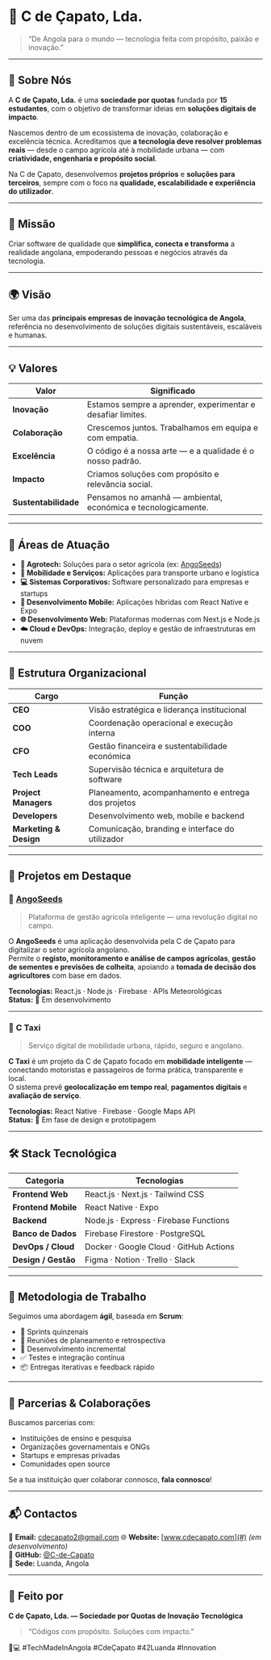 # 👟 C de Çapato, Lda.

> “De Angola para o mundo — tecnologia feita com propósito, paixão e inovação.”

---

## 🏢 Sobre Nós

A **C de Çapato, Lda.** é uma **sociedade por quotas** fundada por **15 estudantes**, com o objetivo de transformar ideias em **soluções digitais de impacto**.

Nascemos dentro de um ecossistema de inovação, colaboração e excelência técnica. Acreditamos que **a tecnologia deve resolver problemas reais** — desde o campo agrícola até à mobilidade urbana — com **criatividade, engenharia e propósito social**.

Na C de Çapato, desenvolvemos **projetos próprios** e **soluções para terceiros**, sempre com o foco na **qualidade, escalabilidade e experiência do utilizador**.

---

## 🚀 Missão

Criar software de qualidade que **simplifica, conecta e transforma** a realidade angolana, empoderando pessoas e negócios através da tecnologia.

---

## 🌍 Visão

Ser uma das **principais empresas de inovação tecnológica de Angola**, referência no desenvolvimento de soluções digitais sustentáveis, escaláveis e humanas.

---

## 💡 Valores

| Valor | Significado |
|--------|--------------|
| **Inovação** | Estamos sempre a aprender, experimentar e desafiar limites. |
| **Colaboração** | Crescemos juntos. Trabalhamos em equipa e com empatia. |
| **Excelência** | O código é a nossa arte — e a qualidade é o nosso padrão. |
| **Impacto** | Criamos soluções com propósito e relevância social. |
| **Sustentabilidade** | Pensamos no amanhã — ambiental, económica e tecnologicamente. |

---

## 🧠 Áreas de Atuação

- **🌾 Agrotech:** Soluções para o setor agrícola (ex: [AngoSeeds](#angoseeds))
- **🚗 Mobilidade e Serviços:** Aplicações para transporte urbano e logística
- **💻 Sistemas Corporativos:** Software personalizado para empresas e startups
- **📱 Desenvolvimento Mobile:** Aplicações híbridas com React Native e Expo
- **🌐 Desenvolvimento Web:** Plataformas modernas com Next.js e Node.js
- **☁️ Cloud e DevOps:** Integração, deploy e gestão de infraestruturas em nuvem

---

## 🧩 Estrutura Organizacional

| Cargo | Função |
|--------|--------|
| **CEO** | Visão estratégica e liderança institucional |
| **COO** | Coordenação operacional e execução interna |
| **CFO** | Gestão financeira e sustentabilidade económica |
| **Tech Leads** | Supervisão técnica e arquitetura de software |
| **Project Managers** | Planeamento, acompanhamento e entrega dos projetos |
| **Developers** | Desenvolvimento web, mobile e backend |
| **Marketing & Design** | Comunicação, branding e interface do utilizador |

---

## 💼 Projetos em Destaque

### 🌾 **[AngoSeeds](https://github.com/C-de-Capato/AngoSeeds)**
> Plataforma de gestão agrícola inteligente — uma revolução digital no campo.

O **AngoSeeds** é uma aplicação desenvolvida pela C de Çapato para digitalizar o setor agrícola angolano.  
Permite o **registo, monitoramento e análise de campos agrícolas**, **gestão de sementes e previsões de colheita**, apoiando a **tomada de decisão dos agricultores** com base em dados.

**Tecnologias:** React.js · Node.js · Firebase · APIs Meteorológicas  
**Status:** 🚧 Em desenvolvimento

---

### 🚖 **C Taxi**
> Serviço digital de mobilidade urbana, rápido, seguro e angolano.

**C Taxi** é um projeto da C de Çapato focado em **mobilidade inteligente** — conectando motoristas e passageiros de forma prática, transparente e local.  
O sistema prevê **geolocalização em tempo real**, **pagamentos digitais** e **avaliação de serviço**.

**Tecnologias:** React Native · Firebase · Google Maps API  
**Status:** 🧩 Em fase de design e prototipagem

---

## 🛠️ Stack Tecnológica

| Categoria | Tecnologias |
|------------|--------------|
| **Frontend Web** | React.js · Next.js · Tailwind CSS |
| **Frontend Mobile** | React Native · Expo |
| **Backend** | Node.js · Express · Firebase Functions |
| **Banco de Dados** | Firebase Firestore · PostgreSQL |
| **DevOps / Cloud** | Docker · Google Cloud · GitHub Actions |
| **Design / Gestão** | Figma · Notion · Trello · Slack |

---

## 🧩 Metodologia de Trabalho

Seguimos uma abordagem **ágil**, baseada em **Scrum**:

- 🔁 Sprints quinzenais  
- 🧾 Reuniões de planeamento e retrospectiva  
- 🧩 Desenvolvimento incremental  
- ✅ Testes e integração contínua  
- 📦 Entregas iterativas e feedback rápido  

---

## 🤝 Parcerias & Colaborações

Buscamos parcerias com:
- Instituições de ensino e pesquisa  
- Organizações governamentais e ONGs  
- Startups e empresas privadas  
- Comunidades open source  

Se a tua instituição quer colaborar connosco, **fala connosco**!

---

## 📬 Contactos

📧 **Email:** cdecapato2@gmail.com
🌐 **Website:** [www.cdecapato.com](#) *(em desenvolvimento)*  
🐙 **GitHub:** [@C-de-Capato](https://github.com/C-de-Capato)  
📍 **Sede:** Luanda, Angola  

---

## 🫶 Feito por
**C de Çapato, Lda. — Sociedade por Quotas de Inovação Tecnológica**  
> “Códigos com propósito. Soluções com impacto.”

👟💻 #TechMadeInAngola #CdeÇapato #42Luanda #Innovation
